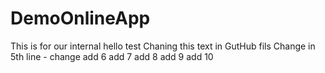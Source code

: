 # DemoOnlineApp
This is for our internal 
hello test
Chaning this text in GutHub fils
Change in 5th line - change
add 6
add 7
add 8
add 9
add 10
